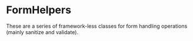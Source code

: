 # FormHelpers

These are a series of framework-less classes for form handling operations (mainly sanitize and validate).

